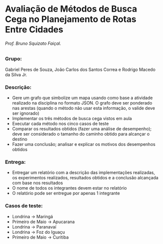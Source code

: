 # Avaliação de Métodos de Busca Cega no Planejamento de Rotas Entre Cidades
###### Prof. Bruno Squizato Faiçal.

### Grupo: 
Gabriel Peres de Souza, João Carlos dos Santos Correa e Rodrigo Macedo da Silva Jr.
### Descrição:
- Gere um grafo que simbolize um mapa usando como base a atividade realizado na disciplina no formato JSON. O grafo deve ser ponderado nas arestas (quando o método não usar esta informação, o valide deve ser ignorado)
- Implementar os três métodos de busca cega vistos em aula
- Executar cada método nos cinco casos de teste
- Comparar os resultados obtidos (fazer uma análise de desempenho); deve ser considerado o tamanho do caminho obtido para alcançar o destino
- Fazer uma conclusão; analisar e explicar os motivos dos desempenhos obtidos
### Entrega:
- Entregar um relatório com a descrição das implementações realizadas, os experimentos realizados, resultados obtidos e a conclusão alcançada com base nos resultados
- O nome de todos os integrantes devem estar no relatório
- O relatório pode ser entregue por apenas 1 integrante
### Casos de teste:
- Londrina -> Maringá
- Primeiro de Maio -> Apucarana
- Londrina -> Paranavaí
- Londrina -> Foz do Iguaçu
- Primeiro de Maio -> Curitiba
